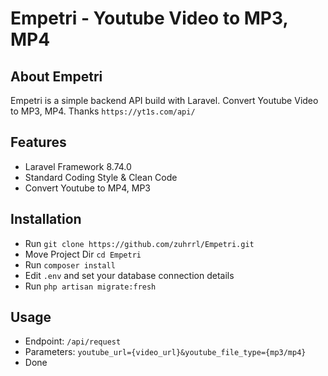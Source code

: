 # Empetri - Youtube Video to MP3, MP4

## About Empetri

Empetri is a simple backend API build with Laravel. Convert Youtube Video to MP3, MP4. 
Thanks `https://yt1s.com/api/`

## Features

- Laravel Framework 8.74.0
- Standard Coding Style & Clean Code
- Convert Youtube to MP4, MP3


## Installation

- Run `git clone https://github.com/zuhrrl/Empetri.git`
- Move Project Dir `cd Empetri`
- Run `composer install`
- Edit `.env` and set your database connection details
- Run `php artisan migrate:fresh`

## Usage

- Endpoint: `/api/request`
- Parameters: `youtube_url={video_url}&youtube_file_type={mp3/mp4}`
- Done
